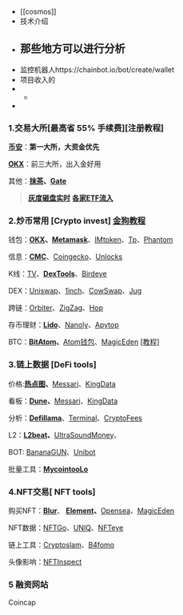 - [[cosmos]]
- 技术介绍
- ## 那些地方可以进行分析
- 监控机器人https://chainbot.io/bot/create/wallet
- 项目收入的
- -
-

### 1.交易大所[最高省 55% 手续费][注册教程]

[**币安**](https://accounts.binance.com/zh-CN/register?ref=RWIMTPK2)：**第一大所，大资金优先**

[**OKX**](https://www.okx.com/join/dayu888)：前三大所，出入金好用

其他：[**抹茶**](https://www.mexc.com/zh-CN/register?inviteCode=1Jk7z)**、**[**Gate**](https://www.gate.io/ref/368032)

> [**灰度砸盘实时**](https://platform.arkhamintelligence.com/explorer/entity/grayscale)     [**各家ETF流入**](https://alpha.sosovalue.xyz/?category=ETF)

### 2.炒币常用 [Crypto invest] [金狗教程]()

钱包：[**OKX**](https://www.okx.com/join/dayu888)**、**[**Metamask**](https://metamask.io/)、[IMtoken](https://token.im/)、[Tp](https://www.tokenpocket.pro/)、[Phantom](https://phantom.app/)

信息：[**CMC**](https://coinmarketcap.com/)、[Coingecko](https://www.coingecko.com/)、[Unlocks](https://token.unlocks.app/)

K线：[TV](https://www.tradingview.com/)、[**DexTools**](https://www.dextools.io/app/cn/pairs)、[Birdeye](https://birdeye.so/)

DEX：[Uniswap](https://uniswap.org/)、[1inch](https://app.1inch.io/#/1/simple/swap/ETH/DAI)、[CowSwap](https://swap.cow.fi/#/1/swap/WETH)、[Jug](https://jup.ag/)

跨链：[Orbiter](https://www.orbiter.finance/?source=Optimism&dest=Ethereum)、[ZigZag](https://trade.zigzag.exchange/bridge)、[Hop](https://hop.exchange/)

存币理财：[**Lido**](https://stake.lido.fi/?ref=0x7A470d8014a122245b0410774618B7ED0E990Daa)、[Nanoly](https://nanoly.com/)、[Apytop](https://apy.top/)

BTC：[**BitAtom**](https://bitatom.io/)**、**[Atom钱包](https://atomicalswallet.com/)、[MagicEden](https://magiceden.io/) [[教程]()]

### **3.链上数据 [DeFi tools]**

价格:[**热点图**](https://cryptobubbles.net/)**、**[Messari](https://messari.io/asset/gmx)、[KingData](https://kingdata.com/download/?code=23lf&lang=cn)

看板：[**Dune**](https://dune.xyz/)**、**[Messari](https://messari.io/asset/gmx)、[KingData](https://kingdata.com/download/?code=23lf&lang=cn)

分析：[**Defillama**](https://defillama.com/)、[Terminal](https://tokenterminal.com/terminal)、[CryptoFees](https://cryptofees.info/)

L2：[**L2beat**](https://l2beat.com/scaling/tvl/)**、**[UltraSoundMoney](https://ultrasound.money/)、

BOT:  [ ](https://t.me/unibotsniper_bot?start=btcdayu)[BananaGUN](https://t.me/BananaGunSniper_bot?start=ref_BTCdayu)、[Unibot](https://t.me/unibotsniper_bot?start=btcdayu)

批量工具：[**MycointooLo**](https://mct.xyz/)

### 4.NFT交易[ NFT tools]

购买NFT：[**Blur**](https://blur.io/)、 [**Element**](https://element.market/)**、**[Opensea](https://opensea.io/)、[MagicEden](https://magiceden.io/)

NFT数据：[NFTGo](https://nftgo.io/whale-tracking/trade)、[UNIQ](https://uniq.cx/)、[NFTeye](https://nfteye.io/)

链上工具：[Cryptoslam](https://cryptoslam.io/)、[B4fomo](https://www.b4fomo.io/invited?address=vUCq22)

头像影响：[NFTInspect](https://www.nftinspect.xyz/rank)

### 5 融资网站

Coincap 